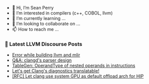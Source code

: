 - 👋 Hi, I’m Sean Perry
- 👀 I’m interested in compilers (c++, COBOL, llvm)
- 🌱 I’m currently learning ...
- 💞️ I’m looking to collaborate on ...
- 📫 How to reach me ...

<!---
s66perry/s66perry is a ✨ special ✨ repository because its `README.md` (this file) appears on your GitHub profile.
You can click the Preview link to take a look at your changes.
--->
### 📕 Latest LLVM Discourse Posts

<!-- DISCOURSE-LLVM:START -->
- [Error while building llvm and mlir](https://discourse.llvm.org/t/error-while-building-llvm-and-mlir/66878#post_5)
- [Q&amp;A: clangd&#39;s parser design](https://discourse.llvm.org/t/q-a-clangds-parser-design/67096#post_2)
- [TableGen: OperandType of nested operands in instructions](https://discourse.llvm.org/t/tablegen-operandtype-of-nested-operands-in-instructions/67099#post_1)
- [Let&#39;s get Clang&#39;s diagnostics translatable!](https://discourse.llvm.org/t/lets-get-clangs-diagnostics-translatable/67094#post_6)
- [[RFC] Let clang use system GPU as default offload arch for HIP](https://discourse.llvm.org/t/rfc-let-clang-use-system-gpu-as-default-offload-arch-for-hip/66950#post_7)
<!-- DISCOURSE-LLVM:END -->
